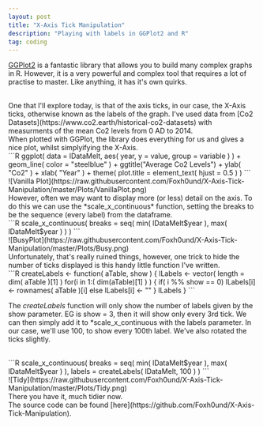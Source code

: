 ```yaml
---
layout: post
title: "X-Axis Tick Manipulation"
description: "Playing with labels in GGPlot2 and R"
tag: coding
---
```


[GGPlot2](https://ggplot2.tidyverse.org/) is a fantastic library that allows you to build many complex graphs in R.
However, it is a very powerful and complex tool that requires a lot of practise to master. Like anything, it has it's own quirks.

<br>
One that I'll explore today, is that of the axis ticks, in our case, the X-Axis ticks, otherwise known as the labels of the graph.
I've used data from [Co2 Datasets](https://www.co2.earth/historical-co2-datasets) with measurments of the mean Co2 levels from 0 AD to 2014.

<br>
When plotted with GGPlot, the library does everything for us and gives a nice plot, whilst simplyifying the X-Axis.

<br> 
```R
ggplot( data = lDataMelt, aes( year, y = value, group = variable ) ) +
  geom_line( color = "steelblue" ) +
  ggtitle("Average Co2 Levels") +
  ylab( "Co2" ) +
  xlab( "Year" ) +
  theme( plot.title = element_text( hjust = 0.5 ) )
```
<br>
![Vanilla Plot](https://raw.githubusercontent.com/Foxh0und/X-Axis-Tick-Manipulation/master/Plots/VanillaPlot.png)

<br>
However, often we may want to display more (or less) detail on the axis. To do this we can use the *scale_x_continuous* function, setting the breaks to be the sequence (every label) from the dataframe.

<br>
```R
scale_x_continuous( breaks = seq( min( lDataMelt$year ), max( lDataMelt$year ) ) )
```

<br>
![BusyPlot](https://raw.githubusercontent.com/Foxh0und/X-Axis-Tick-Manipulation/master/Plots/Busy.png)

<br>
Unfortunately, that's really ruined things, however, one trick to hide the number of ticks displayed is this handy little function I've written.

<br>
```R
createLabels <- function( aTable, show )
{
  lLabels <- vector( length = dim( aTable )[1] )
  for(i in 1:( dim(aTable)[1] ) )
  {
    if( i %% show == 0)
      lLabels[i] <- rownames( aTable )[i]
    else
      lLabels[i] <- ""
  }
  lLabels
}
 ```
 <br>
 
The *createLabels* function will only show the number of labels given by the show parameter. EG is show = 3, then it will show only every 3rd tick.
We can then simply add it to *scale_x_continuous with the labels parameter. In our case, we'll use 100, to show every 100th label. We've also rotated the ticks slightly.

<br>
```R
scale_x_continuous( breaks = seq( min( lDataMelt$year ), max( lDataMelt$year ) ), labels = createLabels( lDataMelt, 100 ) )
```

<br>
![Tidy](https://raw.githubusercontent.com/Foxh0und/X-Axis-Tick-Manipulation/master/Plots/Tidy.png)

<br>
There you have it, much tidier now.

<br>
The source code can be found [here](https://github.com/Foxh0und/X-Axis-Tick-Manipulation).








